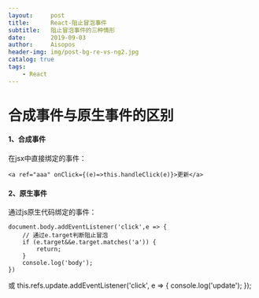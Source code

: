 ```yaml
---
layout:     post
title:      React-阻止冒泡事件
subtitle:   阻止冒泡事件的三种情形
date:       2019-09-03
author:     Aisopos
header-img: img/post-bg-re-vs-ng2.jpg
catalog: true
tags:
    - React
---
```


# 合成事件与原生事件的区别

#### 1、合成事件
在jsx中直接绑定的事件：

    <a ref="aaa" onClick={(e)=>this.handleClick(e)}>更新</a>

#### 2、原生事件

通过js原生代码绑定的事件：

    document.body.addEventListener('click',e => {
        // 通过e.target判断阻止冒泡
        if (e.target&&e.target.matches('a')) {
            return;
        }
        console.log('body');
    })
或
    this.refs.update.addEventListener('click', e => {
        console.log('update');
    });